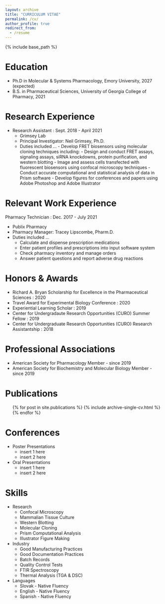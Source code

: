 ```yaml
---
layout: archive
title: "CURRICULUM VITAE"
permalink: /cv/
author_profile: true
redirect_from:
  - /resume
---
```


{% include base_path %}


Education
======
* Ph.D in Molecular & Systems Pharmacology, Emory University, 2027 (expected)
* B.S. in Pharmaceutical Sciences, University of Georgia College of Pharmacy, 2021

Research Experience
======
* Research Assistant : Sept. 2018 - April 2021 
   * Grimsey Lab
   * Principal Investigator: Neil Grimsey, Ph.D.
   * Duties included ...
                - Develop FRET biosensors using molecular cloning techniques including:
                - Design and conduct FRET assays, signaling assays, siRNA knockdowns, protein purification, and western blotting
                - Image and assess cells transfected with fluorescent biosensors using confocal microscopy techniques
                - Conduct accurate computational and statistical analysis of data in Prism software
                - Develop figures for conferences and papers using Adobe Photoshop and Adobe Illustrator

Relevant Work Experience
======
Pharmacy Technician : Dec. 2017 - July 2021
  * Publix Pharmacy
  * Pharmacy Manager: Tracey Lipscombe, Pharm.D.
  * Duties included ...
     * Calculate and dispense prescription medications
     * Enter patient profiles and prescriptions into input software system
     * Check pharmacy inventory and manage orders
     * Answer patient questions and report adverse drug reactions
  
Honors & Awards
======
* Richard A. Bryan Scholarship for Excellence in the Pharmaceutical Sciences : 2020
* Travel Award for Experimental Biology Conference : 2020
* Experiential Learning Scholar : 2019
* Center for Undergradaute Research Opportunities (CURO) Summer Fellow : 2019
* Center for Undergraduate Research Opportunities (CURO) Research Assistantship : 2018
 
Professional Associations
======
* American Society for Pharmacology Member - since 2019
* American Society for Biochemistry and Molecular Biology Member - since 2019

Publications
======
  <ul>{% for post in site.publications %}
    {% include archive-single-cv.html %}
  {% endfor %}</ul>
  
Conferences
======
* Poster Presentations
  * insert 1 here
  * insert 2 here
* Oral Presentations
  * insert 1 here
  * insert 2 here
  
Skills
======
* Research
  * Confocal Microscopy
  * Mammalian Tissue Culture
  * Western Blotting
  * Molecular Cloning
  * Prism Computational Analysis
  * Illustrator Figure Making
* Industry
  * Good Manufacturing Practices
  * Good Documentation Practices
  * Batch Records
  * Quality Control Tests
  * FTIR Spectroscopy
  * Thermal Analysis (TGA & DSC)
* Languages
  * Slovak - Native Fluency
  * English - Native Fluency
  * Spanish - Native Fluency

